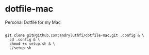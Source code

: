 # dotfile-mac
Personal Dotfile for my Mac


```shell

git clone git@github.com:andryluthfi/dotfile-mac.git .config & \
  cd .config & \
  chmod +x setup.sh & \
  ./setup.sh

```
